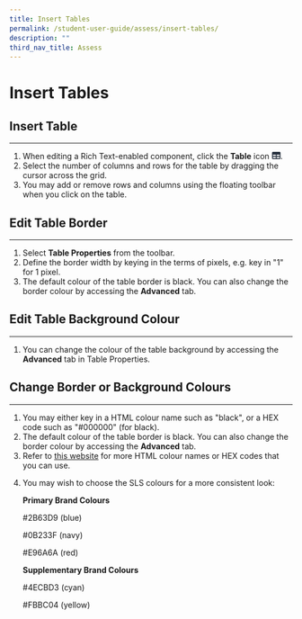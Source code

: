 ```yaml
---
title: Insert Tables
permalink: /student-user-guide/assess/insert-tables/
description: ""
third_nav_title: Assess
---
```

<h1 id="insert-tables">Insert Tables</h1>
<h2 id="-insert-table-">Insert Table</h2>
<hr>
<ol>
<li>When editing a Rich Text-enabled component, click the <strong>Table</strong> icon <img style="width:1rem; display: inline;" src="/images/Icons/Table.svg">.</li>
<li>Select the number of columns and rows for the table by dragging the cursor across the grid.</li>
<li>You may add or remove rows and columns using the floating toolbar when you click on the table.</li>
</ol>
<h2 id="-edit-table-border-">Edit Table Border</h2>
<hr>
<ol>
<li>Select <strong>Table Properties</strong> from the toolbar.</li>
<li>Define the border width by keying in the terms of pixels, e.g. key in "1" for 1 pixel.</li>
<li>The default colour of the table border is black. You can also change the border colour by accessing the <strong>Advanced</strong> tab.</li>
</ol>
<h2 id="-edit-table-background-colour-">Edit Table Background Colour</h2>
<hr>
<ol>
<li>You can change the colour of the table background by accessing the <strong>Advanced</strong> tab in Table Properties.</li>
</ol>
<h2 id="-change-border-or-background-colours-">Change Border or Background Colours</h2>
<hr>
<ol>
<li>You may either key in a HTML colour name such as "black", or a HEX code such as "#000000" (for black).</li>
<li>The default colour of the table border is black. You can also change the border colour by accessing the <strong>Advanced</strong> tab.</li>
<li>Refer to <a target="_blank" href="https://htmlcolorcodes.com/color-names/">this website</a> for more HTML colour names or HEX codes that you can use.</li>
<li><p>You may wish to choose the SLS colours&nbsp;for a more consistent look:</p>
<p> <strong>Primary Brand Colours</strong></p>
<p> #2B63D9 (blue)</p>
<p> #0B233F (navy)</p>
<p> #E96A6A (red)</p>
<p> <strong>Supplementary Brand Colours</strong></p>
<p> #4ECBD3 (cyan)</p>
<p> #FBBC04 (yellow)</p>
</li>
</ol>